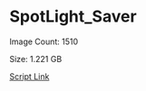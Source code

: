 # SpotLight_Saver

Image Count: 1510

Size: 1.221 GB

[Script Link](https://github.com/liuyal/Archive/blob/master/Python/Utilities/Miscellaneous/spotlight_saver.py)